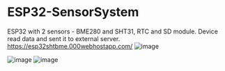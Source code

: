# ESP32-SensorSystem
ESP32 with 2 sensors - BME280 and SHT31, RTC and SD module. Device read data and sent it to external server.
https://esp32shtbme.000webhostapp.com/
![image](https://user-images.githubusercontent.com/56017422/179959770-8dea5d10-d3b2-4422-bd6d-aee413f1a0dc.png)

![image](https://user-images.githubusercontent.com/56017422/179969334-61c48ff6-b7b9-4e7c-9393-35c7a74b6317.png)
![image](https://user-images.githubusercontent.com/56017422/179969364-6f98101e-1ed4-43fa-8e90-89fccbe8c692.png)
